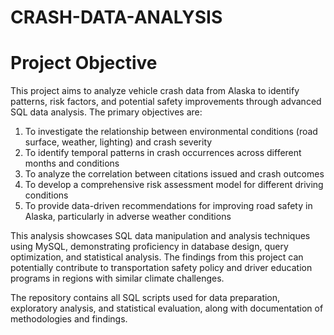 # CRASH-DATA-ANALYSIS
# Project Objective

This project aims to analyze vehicle crash data from Alaska to identify patterns, risk factors, and potential safety improvements through advanced SQL data analysis. The primary objectives are:

1. To investigate the relationship between environmental conditions (road surface, weather, lighting) and crash severity
2. To identify temporal patterns in crash occurrences across different months and conditions
3. To analyze the correlation between citations issued and crash outcomes
4. To develop a comprehensive risk assessment model for different driving conditions
5. To provide data-driven recommendations for improving road safety in Alaska, particularly in adverse weather conditions

This analysis showcases SQL data manipulation and analysis techniques using MySQL, demonstrating proficiency in database design, query optimization, and statistical analysis. The findings from this project can potentially contribute to transportation safety policy and driver education programs in regions with similar climate challenges.

The repository contains all SQL scripts used for data preparation, exploratory analysis, and statistical evaluation, along with documentation of methodologies and findings.
